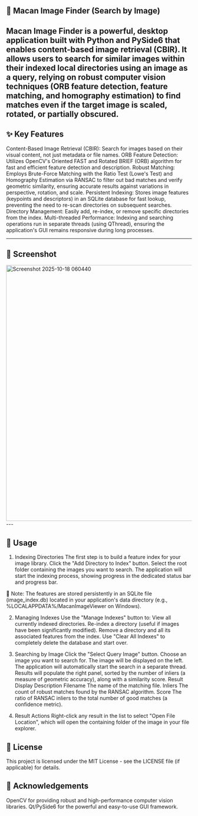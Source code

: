 ## 🐅 Macan Image Finder (Search by Image)
Macan Image Finder is a powerful, desktop application built with Python and PySide6 that enables content-based image retrieval (CBIR). It allows users to search for similar images within their indexed local directories using an image as a query, relying on robust computer vision techniques (ORB feature detection, feature matching, and homography estimation) to find matches even if the target image is scaled, rotated, or partially obscured.
---
## ✨ Key Features
Content-Based Image Retrieval (CBIR): Search for images based on their visual content, not just metadata or file names.
ORB Feature Detection: Utilizes OpenCV's Oriented FAST and Rotated BRIEF (ORB) algorithm for fast and efficient feature detection and description.
Robust Matching: Employs Brute-Force Matching with the Ratio Test (Lowe's Test) and Homography Estimation via RANSAC to filter out bad matches and verify geometric similarity, ensuring accurate results against variations in perspective, rotation, and scale.
Persistent Indexing: Stores image features (keypoints and descriptors) in an SQLite database for fast lookup, preventing the need to re-scan directories on subsequent searches.
Directory Management: Easily add, re-index, or remove specific directories from the index.
Multi-threaded Performance: Indexing and searching operations run in separate threads (using QThread), ensuring the application's GUI remains responsive during long processes.

---
## 📸 Screenshot
<img width="894" height="693" alt="Screenshot 2025-10-18 060440" src="https://github.com/user-attachments/assets/24346f23-096c-41a0-8f50-2f4775a8170a" />
---

## 🚀 Usage
1. Indexing Directories
The first step is to build a feature index for your image library.
Click the "Add Directory to Index" button.
Select the root folder containing the images you want to search.
The application will start the indexing process, showing progress in the dedicated status bar and progress bar.

📝 Note: The features are stored persistently in an SQLite file (image_index.db) located in your application's data directory (e.g., %LOCALAPPDATA%/MacanImageViewer on Windows).

2. Managing Indexes
Use the "Manage Indexes" button to:
View all currently indexed directories.
Re-index a directory (useful if images have been significantly modified).
Remove a directory and all its associated features from the index.
Use "Clear All Indexes" to completely delete the database and start over.

3. Searching by Image
Click the "Select Query Image" button.
Choose an image you want to search for. The image will be displayed on the left.
The application will automatically start the search in a separate thread.
Results will populate the right panel, sorted by the number of inliers (a measure of geometric accuracy), along with a similarity score.
Result Display
Description
Filename
The name of the matching file.
Inliers
The count of robust matches found by the RANSAC algorithm.
Score
The ratio of RANSAC inliers to the total number of good matches (a confidence metric).

4. Result Actions
Right-click any result in the list to select "Open File Location", which will open the containing folder of the image in your file explorer.

## 📄 License
This project is licensed under the MIT License - see the LICENSE file (if applicable) for details.

## 🙏 Acknowledgements
OpenCV for providing robust and high-performance computer vision libraries.
Qt/PySide6 for the powerful and easy-to-use GUI framework.
